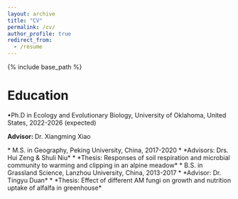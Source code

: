 ```yaml
---
layout: archive
title: "CV"
permalink: /cv/
author_profile: true
redirect_from:
  - /resume
---
```


{% include base_path %}

Education
======
<p>&bull;Ph.D in Ecology and Evolutionary Biology, University of Oklahoma, United States, 2022-2026 (expected)<p>
<p><strong>Advisor: </strong>Dr. Xiangming Xiao</p>
* M.S. in Geography, Peking University, China, 2017-2020
* *Advisors: Drs. Hui Zeng & Shuli Niu*
* *Thesis: Responses of soil respiration and microbial community to warming and clipping in an alpine meadow*
* B.S. in Grassland Science, Lanzhou University, China, 2013-2017
* *Advisor: Dr. Tingyu Duan*
* *Thesis: Effect of different AM fungi on growth and nutrition uptake of alfalfa in greenhouse*
